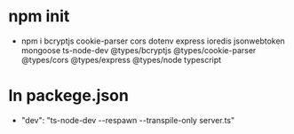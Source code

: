 # npm init
- npm i bcryptjs cookie-parser cors dotenv express ioredis jsonwebtoken mongoose ts-node-dev @types/bcryptjs @types/cookie-parser @types/cors @types/express @types/node typescript 

#  In packege.json 
-  "dev": "ts-node-dev --respawn --transpile-only server.ts" 

